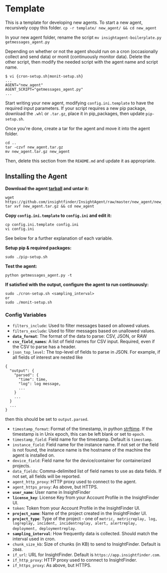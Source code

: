 # Template
This is a template for developing new agents.
To start a new agent, recursively copy this folder.
`cp -r template/ new_agent/ && cd new_agent`

In your new agent folder, rename the script
`mv insightagent-boilerplate.py getmessages_agent.py`

Depending on whether or not the agent should run on a cron (occasionally collect and send data) or monit (continuously monitor data). Delete the other script, then modify the needed script with the agent name and script name.
```
$ vi {cron-setup.sh|monit-setup.sh}
...
AGENT="new_agent"
AGENT_SCRIPT="getmessages_agent.py"
...
```

Start writing your new agent, modifying `config.ini.template` to have the required input parameters. If your script requires a new pip package, download the `.whl` or `.tar.gz`, place it in pip_packages, then update `pip-setup.sh`.

Once you're done, create a tar for the agent and move it into the agent folder.

```
cd ..
tar -czvf new_agent.tar.gz
mv new_agent.tar.gz new_agent
```

Then, delete this section from the `README.md` and update it as appropriate.

## Installing the Agent
**Download the agent [tarball](https://github.com/insightfinder/InsightAgent/raw/master/new_agent/new_agent.tar.gz) and untar it:**
```
wget https://github.com/insightfinder/InsightAgent/raw/master/new_agent/new_agent.tar.gz
tar xvf new_agent.tar.gz && cd new_agent
```

**Copy `config.ini.template` to `config.ini` and edit it:**
```
cp config.ini.template config.ini
vi config.ini
```
See below for a further explanation of each variable.

**Setup pip & required packages:**
```
sudo ./pip-setup.sh
```

**Test the agent:**
```
python getmessages_agent.py -t
```

**If satisfied with the output, configure the agent to run continuously:**
```
sudo ./cron-setup.sh <sampling_interval>
or
sudo ./monit-setup.sh
```

### Config Variables
* `filters_include`: Used to filter messages based on allowed values.
* `filters_exclude`: Used to filter messages based on unallowed values.
* **`data_format`**: The format of the data to parse: CSV, JSON, or RAW
* **`csv_field_names`**: A list of field names for CSV input. Required, even if the CSV to parse has a header.
* `json_top_level`: The top-level of fields to parse in JSON. For example, if all fields of interest are nested like 
```
{ 
  "output": {
    "parsed": {
      "time": time, 
      "log": log message,
      ...
    }
    ...
  }
  ...
}
```
then this should be set to `output.parsed`.
* `timestamp_format`: Format of the timestamp, in python [strftime](http://strftime.org/). If the timestamp is in Unix epoch, this can be left blank or set to `epoch`.
* `timestamp_field`: Field name for the timestamp. Default is `timestamp`.
* `instance_field`: Field name for the instance name. If not set or the field is not found, the instance name is the hostname of the machine the agent is installed on.
* `device_field`: Field name for the device/container for containerized projects.
* `data_fields`: Comma-delimited list of field names to use as data fields. If not set, all fields will be reported.
* `agent_http_proxy`: HTTP proxy used to connect to the agent.
* `agent_https_proxy`: As above, but HTTPS.
* **`user_name`**: User name in InsightFinder
* **`license_key`**: License Key from your Account Profile in the InsightFinder UI.
* `token`: Token from your Account Profile in the InsightFinder UI.
* **`project_name`**: Name of the project created in the InsightFinder UI.
* **`project_type`**: Type of the project - one of `metric, metricreplay, log, logreplay, incident, incidentreplay, alert, alertreplay, deployment, deploymentreplay`.
* **`sampling_interval`**: How frequently data is collected. Should match the interval used in cron.
* `chunk_size_kb`: Size of chunks (in KB) to send to InsightFinder. Default is `2048`.
* `if_url`: URL for InsightFinder. Default is `https://app.insightfinder.com`.
* `if_http_proxy`: HTTP proxy used to connect to InsightFinder.
* `if_https_proxy`: As above, but HTTPS.
